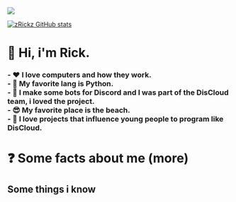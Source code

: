 <img src="https://static.vecteezy.com/system/resources/previews/001/195/702/non_2x/speech-bubbles-pixel-welcome-png.png">

[![zRickz GitHub stats](https://github-readme-stats.vercel.app/api?title_color=#f56c42;username=zRickz)](https://github.com/zRickz/github-readme-stats)

<h1> 👋 Hi, i'm Rick.
   <h3>- ❤️ I love computers and how they work.<br>
   - 🐍 My favorite lang is Python.<br>
   - 🤖 I make some bots for Discord and I was part of the DisCloud team, i loved the project.<br>
   - 😎 My favorite place is the beach.<br>
   - 👾 I love projects that influence young people to program like DisCloud.<br>
   <h3>
<h1>
   
<h1>❓ Some facts about me (more)
   <h2>Some things i know
      
   <h1>
